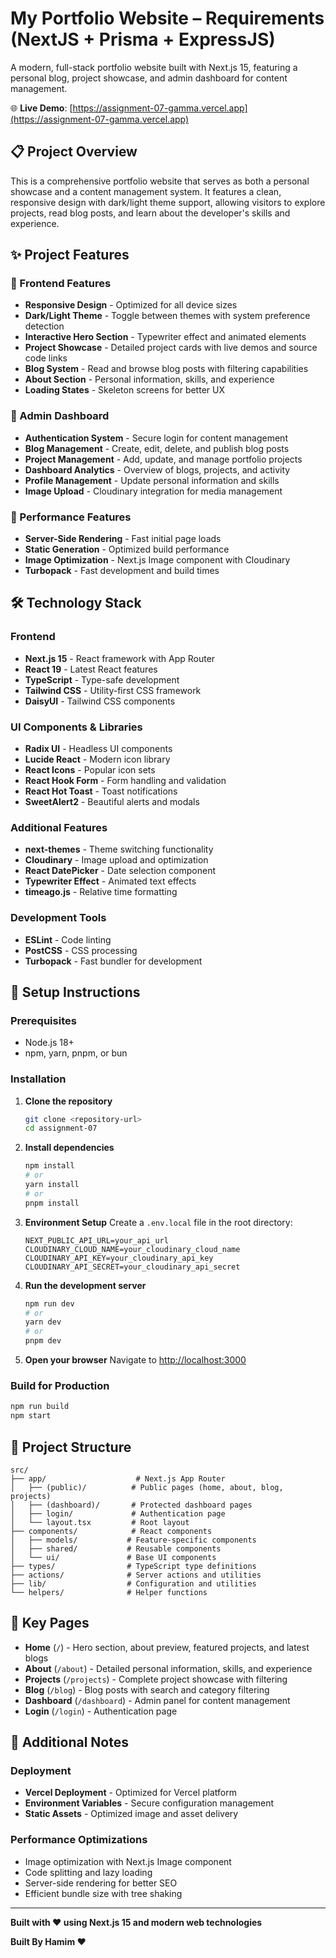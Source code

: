 # My Portfolio Website – Requirements (NextJS + Prisma + ExpressJS)

A modern, full-stack portfolio website built with Next.js 15, featuring a personal blog, project showcase, and admin dashboard for content management.

🌐 **Live Demo**: [https://assignment-07-gamma.vercel.app](https://assignment-07-gamma.vercel.app)

## 📋 Project Overview

This is a comprehensive portfolio website that serves as both a personal showcase and a content management system. It features a clean, responsive design with dark/light theme support, allowing visitors to explore projects, read blog posts, and learn about the developer's skills and experience.

## ✨ Project Features

### 🎨 Frontend Features
- **Responsive Design** - Optimized for all device sizes
- **Dark/Light Theme** - Toggle between themes with system preference detection
- **Interactive Hero Section** - Typewriter effect and animated elements
- **Project Showcase** - Detailed project cards with live demos and source code links
- **Blog System** - Read and browse blog posts with filtering capabilities
- **About Section** - Personal information, skills, and experience
- **Loading States** - Skeleton screens for better UX

### 🔐 Admin Dashboard
- **Authentication System** - Secure login for content management
- **Blog Management** - Create, edit, delete, and publish blog posts
- **Project Management** - Add, update, and manage portfolio projects
- **Dashboard Analytics** - Overview of blogs, projects, and activity
- **Profile Management** - Update personal information and skills
- **Image Upload** - Cloudinary integration for media management

### 🚀 Performance Features
- **Server-Side Rendering** - Fast initial page loads
- **Static Generation** - Optimized build performance
- **Image Optimization** - Next.js Image component with Cloudinary
- **Turbopack** - Fast development and build times

## 🛠️ Technology Stack

### Frontend
- **Next.js 15** - React framework with App Router
- **React 19** - Latest React features
- **TypeScript** - Type-safe development
- **Tailwind CSS** - Utility-first CSS framework
- **DaisyUI** - Tailwind CSS components

### UI Components & Libraries
- **Radix UI** - Headless UI components
- **Lucide React** - Modern icon library
- **React Icons** - Popular icon sets
- **React Hook Form** - Form handling and validation
- **React Hot Toast** - Toast notifications
- **SweetAlert2** - Beautiful alerts and modals

### Additional Features
- **next-themes** - Theme switching functionality
- **Cloudinary** - Image upload and optimization
- **React DatePicker** - Date selection component
- **Typewriter Effect** - Animated text effects
- **timeago.js** - Relative time formatting

### Development Tools
- **ESLint** - Code linting
- **PostCSS** - CSS processing
- **Turbopack** - Fast bundler for development

## 🚀 Setup Instructions

### Prerequisites
- Node.js 18+
- npm, yarn, pnpm, or bun

### Installation

1. **Clone the repository**
   ```bash
   git clone <repository-url>
   cd assignment-07
   ```

2. **Install dependencies**
   ```bash
   npm install
   # or
   yarn install
   # or
   pnpm install
   ```

3. **Environment Setup**
   Create a `.env.local` file in the root directory:
   ```env
   NEXT_PUBLIC_API_URL=your_api_url
   CLOUDINARY_CLOUD_NAME=your_cloudinary_cloud_name
   CLOUDINARY_API_KEY=your_cloudinary_api_key
   CLOUDINARY_API_SECRET=your_cloudinary_api_secret
   ```

4. **Run the development server**
   ```bash
   npm run dev
   # or
   yarn dev
   # or
   pnpm dev
   ```

5. **Open your browser**
   Navigate to [http://localhost:3000](http://localhost:3000)

### Build for Production

```bash
npm run build
npm start
```

## 📁 Project Structure

```
src/
├── app/                    # Next.js App Router
│   ├── (public)/          # Public pages (home, about, blog, projects)
│   ├── (dashboard)/       # Protected dashboard pages
│   ├── login/             # Authentication page
│   └── layout.tsx         # Root layout
├── components/            # React components
│   ├── models/           # Feature-specific components
│   ├── shared/           # Reusable components
│   └── ui/               # Base UI components
├── types/                # TypeScript type definitions
├── actions/              # Server actions and utilities
├── lib/                  # Configuration and utilities
└── helpers/              # Helper functions
```

## 🌟 Key Pages

- **Home** (`/`) - Hero section, about preview, featured projects, and latest blogs
- **About** (`/about`) - Detailed personal information, skills, and experience
- **Projects** (`/projects`) - Complete project showcase with filtering
- **Blog** (`/blog`) - Blog posts with search and category filtering
- **Dashboard** (`/dashboard`) - Admin panel for content management
- **Login** (`/login`) - Authentication page

## 📝 Additional Notes

### Deployment
- **Vercel Deployment** - Optimized for Vercel platform
- **Environment Variables** - Secure configuration management
- **Static Assets** - Optimized image and asset delivery

### Performance Optimizations
- Image optimization with Next.js Image component
- Code splitting and lazy loading
- Server-side rendering for better SEO
- Efficient bundle size with tree shaking

---

**Built with ❤️ using Next.js 15 and modern web technologies**

**Built By Hamim ❤️**


